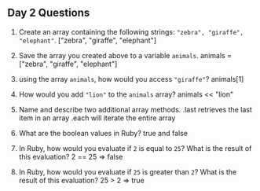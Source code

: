 ## Day 2 Questions

1. Create an array containing the following strings: `"zebra", "giraffe", "elephant"`.
["zebra", "giraffe", "elephant"]

1. Save the array you created above to a variable `animals`.
animals = ["zebra", "giraffe", "elephant"]

1. using the array `animals`, how would you access `"giraffe"`?
animals[1]

1. How would you add `"lion"` to the `animals` array?
animals << "lion"

1. Name and describe two additional array methods.
.last retrieves the last item in an array
.each will iterate the entire array

1. What are the boolean values in Ruby?
true and false

1. In Ruby, how would you evaluate if `2` is equal to `25`? What is the result of this evaluation?
2 == 25 => false

1. In Ruby, how would you evaluate if `25` is greater than `2`? What is the result of this evaluation?
25 > 2 => true 
